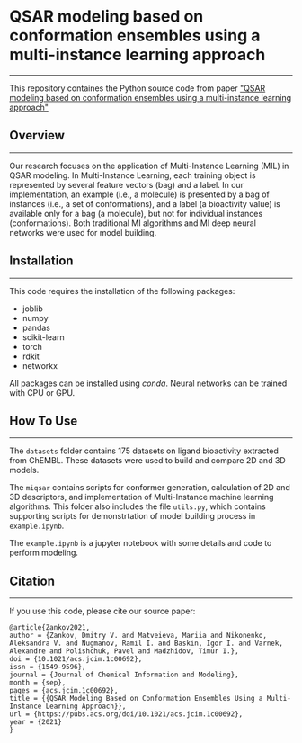 # QSAR modeling based on conformation ensembles using a multi-instance learning approach
______________________________________________________________________________________
This repository containes the Python source code from paper ["QSAR modeling based on conformation ensembles using a 
multi-instance learning approach"](https://pubs.acs.org/doi/10.1021/acs.jcim.1c00692)

## Overview
________
Our research focuses on the application of Multi-Instance Learning (MIL) in QSAR modeling. 
In Multi-Instance Learning, each training object is represented by several feature 
vectors (bag) and a label. In our implementation, an example (i.e., a molecule) is presented 
by a bag of instances (i.e., a set of conformations), and a label (a bioactivity value) is available 
only for a bag (a molecule), but not for individual instances (conformations). 
Both traditional MI algorithms and MI deep neural networks were used for model building.

## Installation
____________
This code requires the installation of the following packages:
+ joblib
+ numpy
+ pandas
+ scikit-learn
+ torch
+ rdkit
+ networkx

All packages can be installed using *conda*. Neural networks can be trained with CPU or GPU. 

## How To Use
__________
The `datasets` folder contains 175 datasets on ligand bioactivity extracted from ChEMBL. 
These datasets were used to build and compare 2D and 3D models.

The `miqsar` contains scripts for conformer generation, calculation of 2D and 3D descriptors, 
and implementation of Multi-Instance machine learning algorithms. This folder also includes the
file `utils.py`, which contains supporting scripts for demonstrtation of model building process in `example.ipynb`.

The `example.ipynb` is a jupyter notebook with some details and code to perform modeling.

## Citation
________
If you use this code, please cite our source paper:

```
@article{Zankov2021,
author = {Zankov, Dmitry V. and Matveieva, Mariia and Nikonenko, Aleksandra V. and Nugmanov, Ramil I. and Baskin, Igor I. and Varnek, Alexandre and Polishchuk, Pavel and Madzhidov, Timur I.},
doi = {10.1021/acs.jcim.1c00692},
issn = {1549-9596},
journal = {Journal of Chemical Information and Modeling},
month = {sep},
pages = {acs.jcim.1c00692},
title = {{QSAR Modeling Based on Conformation Ensembles Using a Multi-Instance Learning Approach}},
url = {https://pubs.acs.org/doi/10.1021/acs.jcim.1c00692},
year = {2021}
}
```










